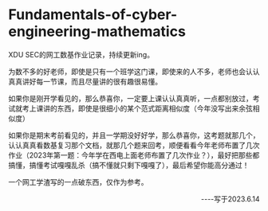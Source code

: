 # Fundamentals-of-cyber-engineering-mathematics

XDU SEC的网工数基作业记录，持续更新ing。

为数不多的好老师，即使是只有一个班学这门课，即使来的人不多，老师也会认认真真讲好每一节课，而且尽量讲的很有趣很易懂。

如果你是刚开学看见的，那么恭喜你，一定要上课认认真真听，一点都别放过，考试就考上课讲的东西，即使是很细小的某个范式距离相似度（今年没写出来余弦相似度）

如果你是期末考前看见的，并且一学期没好好学，那么恭喜你，这考题就那几个，认认真真看数基复习那个文档，就那几个题来回考，顺便看看今年老师布置了几次作业（2023年第一题：今年学在西电上面老师布置了几次作业？），最好把那些都搞懂，搞懂考试嘎嘎乱杀（搞不懂就只剩下嘎嘎了），最后希望你能高分通过！

一个网工学渣写的一点破东西，仅作为参考。

<p align="right" >  ----写于2023.6.14</p>
